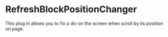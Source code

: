 # RefreshBlockPositionChanger
This plug in allows you to fix a div on the screen when scroll by its position on page.
